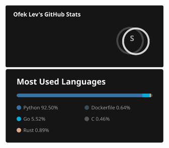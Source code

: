 <img src="general_stats.svg" alt="GitHub Statistics" loading="lazy">

<img src="language_stats.svg" alt="Top Languages" loading="lazy">

